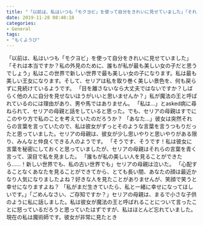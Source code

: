 ```yaml
---
title: "「以前は、私はいつも「モクヨビ」を使って自分をきれいに見せていました」「それは本当ですか？"
date: 2019-11-28 08:48:18
categories:
- General
tags:
- "もくようび"
---
```


「以前は、私はいつも「モクヨビ」を使って自分をきれいに見せていました」「それは本当ですか？私の外見のために、誰もが私が最も美しい女の子だと思うでしょう」私はこの世界で新しい世界で最も美しい女の子になります。私は最も美しい王女になります。そして、セリアは私を取り巻く美しい景色を、何も戻らずに見続けているようです。 「目を離さないなら大丈夫ではないですか？しばらく他の人に自分を見せないほうがいいと思いませんか？」私が魔法の王と呼ばれているのには理由があり、男や馬ではありません。 「私は…」とasked病に尋ねられて、セリアの母親と話をしていると思った。でも、セリアの母親はすでにこのやり方で私のことを考えていたのだろうか？ 「あなた…」彼女は突然それらの言葉を言っていたので、私は彼女がずっとそのような言葉を言うつもりだったと思っていました。セリアの母親は、彼女が少し思いやりと思いやりがある限り、みんなと仲良くできる人のようです。 「そうです、そうです！私は彼女に言葉を秘密にしておくと思っていましたが、セリアの母親はそれらの言葉を青く言って、涙目で私を見ました。 「誰もが私の美しい人を見ることができたら……！新しい世界でも、私の古い世界でも」セリアの母親は泣いた。 「心配することなくあなたを見ることができてから、とても長い間、あなたの顔は最近かなり人気になりましたよね？好きな人を見たことがありませんが、笑顔で笑うと幸せになりますよね？ 「私がまだ生きていたら、私と一緒に幸せになってほしいです。」「ごめんなさい、ご存知ですか？」セリアの母親は、まるで小さな子供のように私に話しました。私は彼女が魔法の王と呼ばれることについて言ったことに怒っているだろうと思っていたはずですが、私はほとんど忘れていました。現在の私は魔術師です。彼女が非常に見たとき
